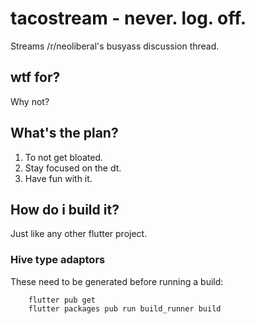 # tacostream - never. log. off.

Streams /r/neoliberal's busyass discussion thread.

## wtf for?

Why not? 

## What's the plan?

1. To not get bloated.
2. Stay focused on the dt.
3. Have fun with it.

## How do i build it?

Just like any other flutter project.

### Hive type adaptors

These need to be generated before running a build:

        flutter pub get
        flutter packages pub run build_runner build